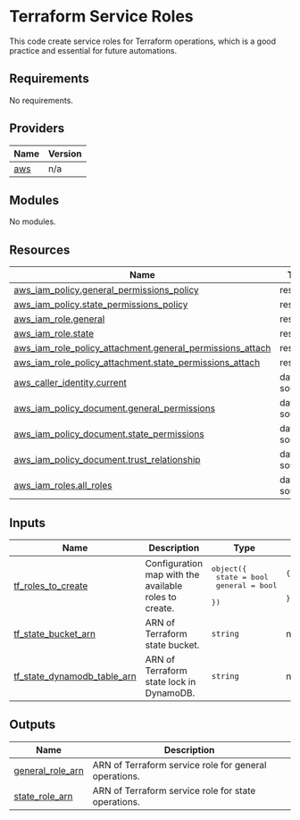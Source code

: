 # Terraform Service Roles

This code create service roles for Terraform operations, which is a good practice and essential for future automations.

<!-- BEGIN_TF_DOCS -->
## Requirements

No requirements.

## Providers

| Name | Version |
|------|---------|
| <a name="provider_aws"></a> [aws](#provider\_aws) | n/a |

## Modules

No modules.

## Resources

| Name | Type |
|------|------|
| [aws_iam_policy.general_permissions_policy](https://registry.terraform.io/providers/hashicorp/aws/latest/docs/resources/iam_policy) | resource |
| [aws_iam_policy.state_permissions_policy](https://registry.terraform.io/providers/hashicorp/aws/latest/docs/resources/iam_policy) | resource |
| [aws_iam_role.general](https://registry.terraform.io/providers/hashicorp/aws/latest/docs/resources/iam_role) | resource |
| [aws_iam_role.state](https://registry.terraform.io/providers/hashicorp/aws/latest/docs/resources/iam_role) | resource |
| [aws_iam_role_policy_attachment.general_permissions_attach](https://registry.terraform.io/providers/hashicorp/aws/latest/docs/resources/iam_role_policy_attachment) | resource |
| [aws_iam_role_policy_attachment.state_permissions_attach](https://registry.terraform.io/providers/hashicorp/aws/latest/docs/resources/iam_role_policy_attachment) | resource |
| [aws_caller_identity.current](https://registry.terraform.io/providers/hashicorp/aws/latest/docs/data-sources/caller_identity) | data source |
| [aws_iam_policy_document.general_permissions](https://registry.terraform.io/providers/hashicorp/aws/latest/docs/data-sources/iam_policy_document) | data source |
| [aws_iam_policy_document.state_permissions](https://registry.terraform.io/providers/hashicorp/aws/latest/docs/data-sources/iam_policy_document) | data source |
| [aws_iam_policy_document.trust_relationship](https://registry.terraform.io/providers/hashicorp/aws/latest/docs/data-sources/iam_policy_document) | data source |
| [aws_iam_roles.all_roles](https://registry.terraform.io/providers/hashicorp/aws/latest/docs/data-sources/iam_roles) | data source |

## Inputs

| Name | Description | Type | Default | Required |
|------|-------------|------|---------|:--------:|
| <a name="input_tf_roles_to_create"></a> [tf\_roles\_to\_create](#input\_tf\_roles\_to\_create) | Configuration map with the available roles to create. | <pre>object({<br/>        state = bool<br/>        general = bool<br/>    })</pre> | <pre>{<br/>  "general": true,<br/>  "state": true<br/>}</pre> | no |
| <a name="input_tf_state_bucket_arn"></a> [tf\_state\_bucket\_arn](#input\_tf\_state\_bucket\_arn) | ARN of Terraform state bucket. | `string` | n/a | yes |
| <a name="input_tf_state_dynamodb_table_arn"></a> [tf\_state\_dynamodb\_table\_arn](#input\_tf\_state\_dynamodb\_table\_arn) | ARN of Terraform state lock in DynamoDB. | `string` | n/a | yes |

## Outputs

| Name | Description |
|------|-------------|
| <a name="output_general_role_arn"></a> [general\_role\_arn](#output\_general\_role\_arn) | ARN of Terraform service role for general operations. |
| <a name="output_state_role_arn"></a> [state\_role\_arn](#output\_state\_role\_arn) | ARN of Terraform service role for state operations. |
<!-- END_TF_DOCS -->
